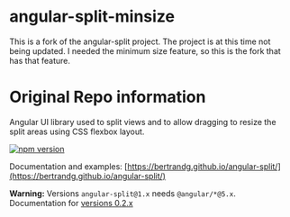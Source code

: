 # angular-split-minsize
This is a fork of the angular-split project. The project is at this time not being updated. I needed the minimum size feature, so this is the fork that has that feature.


# Original Repo information
Angular UI library used to split views and to allow dragging to resize the split areas using CSS flexbox layout.

[![npm version](https://badge.fury.io/js/angular-split.svg)](https://badge.fury.io/js/angular-split)

Documentation and examples:
[https://bertrandg.github.io/angular-split/](https://bertrandg.github.io/angular-split/)

**Warning:**
Versions `angular-split@1.x` needs `@angular/*@5.x`.
Documentation for [versions 0.2.x](https://bertrandg.github.io/angular-split/old_0.2.x/)
